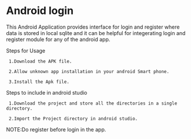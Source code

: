 # Android login
This Android Application provides interface for login and register where data is stored in local sqlite and it can be helpful for integerating login and register module for any of the android app.

Steps for Usage

     1.Download the APK file.

     2.Allow unknown app installation in your android Smart phone.
    
     3.Install the Apk file.


Steps to include in android studio

     1.Download the project and store all the directories in a single directory.
   
     2.Import the Project directory in android studio.

NOTE:Do register before login in the app.


